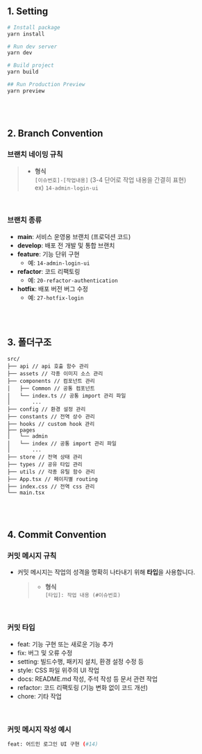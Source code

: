 ## 1. Setting

```bash
# Install package
yarn install

# Run dev server
yarn dev

# Build project
yarn build

## Run Production Preview
yarn preview
```

<br> <br>

## 2. Branch Convention

### **브랜치 네이밍 규칙**

> -   **형식**  
>      `[이슈번호]-[작업내용]` (3-4 단어로 작업 내용을 간결히 표현)  
>      ex) `14-admin-login-ui`

<br>

### **브랜치 종류**

-   **main**: 서비스 운영용 브랜치 (프로덕션 코드)
-   **develop**: 배포 전 개발 및 통합 브랜치
-   **feature**: 기능 단위 구현
    -   예: `14-admin-login-ui`
-   **refactor**: 코드 리팩토링
    -   예: `20-refactor-authentication`
-   **hotfix**: 배포 버전 버그 수정
    -   예: `27-hotfix-login`

<br> <br>

## 3. 폴더구조

```
src/
├── api // api 호출 함수 관리
├── assets // 각종 이미지 소스 관리
├── components // 컴포넌트 관리
│   ├── Common // 공통 컴포넌트
│   └── index.ts // 공통 import 관리 파일
│       ...
├── config // 환경 설정 관리
├── constants // 전역 상수 관리
├── hooks // custom hook 관리
├── pages
│   └── admin
│   └── index // 공통 import 관리 파일
│       ...
├── store // 전역 상태 관리
├── types // 공유 타입 관리
├── utils // 각종 유틸 함수 관리
├── App.tsx // 페이지별 routing
├── index.css // 전역 css 관리
└── main.tsx
```

<br> <br>

## 4. Commit Convention

### **커밋 메시지 규칙**

-   커밋 메시지는 작업의 성격을 명확히 나타내기 위해 **타입**을 사용합니다.
    > -   **형식**  
    >     `[타입]: 작업 내용 (#이슈번호)`

<br>

### **커밋 타입**

-   feat: 기능 구현 또는 새로운 기능 추가
-   fix: 버그 및 오류 수정
-   setting: 빌드수행, 패키지 설치, 환경 설정 수정 등
-   style: CSS 파일 위주의 UI 작업
-   docs: README.md 작성, 주석 작성 등 문서 관련 작업
-   refactor: 코드 리팩토링 (기능 변화 없이 코드 개선)
-   chore: 기타 작업

<br>

### **커밋 메시지 작성 예시**

```bash
feat: 어드민 로그인 UI 구현 (#14)
```
